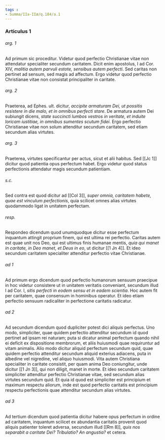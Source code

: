 ```yaml
---
tags : 
- Summa/IIa-IIæ/q.184/a.1
---
```


### Articulus 1

###### arg. 1
Ad primum sic proceditur. Videtur quod perfectio Christianae vitae non attendatur specialiter secundum caritatem. Dicit enim apostolus, I ad Cor. XIV, *malitia autem parvuli estote, sensibus autem perfecti*. Sed caritas non pertinet ad sensum, sed magis ad affectum. Ergo videtur quod perfectio Christianae vitae non consistat principaliter in caritate.

###### arg. 2
Praeterea, ad Ephes. ult. dicitur, *accipite armaturam Dei, ut possitis resistere in die malo, et in omnibus perfecti stare*. De armatura autem Dei subiungit dicens, *state succincti lumbos vestros in veritate, et induite loricam iustitiae, in omnibus sumentes scutum fidei*. Ergo perfectio Christianae vitae non solum attenditur secundum caritatem, sed etiam secundum alias virtutes.

###### arg. 3
Praeterea, virtutes specificantur per actus, sicut et alii habitus. Sed [[Jc 1]] dicitur quod patientia opus perfectum habet. Ergo videtur quod status perfectionis attendatur magis secundum patientiam.

###### s.c.
Sed contra est quod dicitur ad [[Col 3]], *super omnia, caritatem habete, quae est vinculum perfectionis*, quia scilicet omnes alias virtutes quodammodo ligat in unitatem perfectam.

###### resp.
Respondeo dicendum quod unumquodque dicitur esse perfectum inquantum attingit proprium finem, qui est ultima rei perfectio. Caritas autem est quae unit nos Deo, qui est ultimus finis humanae mentis, *quia qui manet in caritate, in Deo manet, et Deus in eo*, ut dicitur [[1 Jn 4]]. Et ideo secundum caritatem specialiter attenditur perfectio vitae Christianae.

###### ad 1
Ad primum ergo dicendum quod perfectio humanorum sensuum praecipue in hoc videtur consistere ut in unitatem veritatis conveniant, secundum illud I ad Cor. I, *sitis perfecti in eodem sensu et in eadem scientia*. Hoc autem fit per caritatem, quae consensum in hominibus operatur. Et ideo etiam perfectio sensuum radicaliter in perfectione caritatis radicatur.

###### ad 2
Ad secundum dicendum quod dupliciter potest dici aliquis perfectus. Uno modo, simpliciter, quae quidem perfectio attenditur secundum id quod pertinet ad ipsam rei naturam; puta si dicatur animal perfectum quando nihil ei deficit ex dispositione membrorum, et aliis huiusmodi quae requiruntur ad vitam animalis. Alio modo dicitur aliquid perfectum secundum quid, quae quidem perfectio attenditur secundum aliquid exterius adiacens, puta in albedine vel nigredine, vel aliquo huiusmodi. Vita autem Christiana specialiter in caritate consistit, per quam anima Deo coniungitur, unde dicitur [[1 Jn 3]], qui non diligit, manet in morte. Et ideo secundum caritatem simpliciter attenditur perfectio Christianae vitae, sed secundum alias virtutes secundum quid. Et quia id quod est simpliciter est principium et maximum respectu aliorum, inde est quod perfectio caritatis est principium respectu perfectionis quae attenditur secundum alias virtutes.

###### ad 3
Ad tertium dicendum quod patientia dicitur habere opus perfectum in ordine ad caritatem, inquantum scilicet ex abundantia caritatis provenit quod aliquis patienter toleret adversa, secundum illud [[Rm 8]], *quis nos separabit a caritate Dei? Tribulatio? An angustia?* et cetera.

